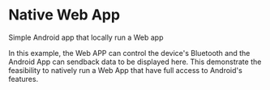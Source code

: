 # Native Web App
Simple Android app that locally run a Web app

In this example, the Web APP can control the device's Bluetooth and the Android App can sendback data to be displayed here. This demonstrate the feasibility to natively run a Web App that have full access to Android's features.
